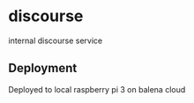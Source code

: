 # discourse
internal discourse service

## Deployment
Deployed to local raspberry pi 3 on balena cloud
